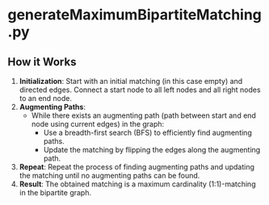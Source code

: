 # generateMaximumBipartiteMatching.py
## How it Works
1. **Initialization**: Start with an initial matching (in this case empty) and directed edges. Connect a start node to all left nodes and all right nodes to an end node. 
2. **Augmenting Paths**:
   - While there exists an augmenting path (path between start and end node using current edges) in the graph:
     - Use a breadth-first search (BFS) to efficiently find augmenting paths.
     - Update the matching by flipping the edges along the augmenting path.
3. **Repeat**: Repeat the process of finding augmenting paths and updating the matching until no augmenting paths can be found.
4. **Result**: The obtained matching is a maximum cardinality (1:1)-matching in the bipartite graph.
